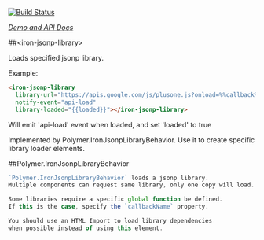 
<!---

This README is automatically generated from the comments in these files:
iron-jsonp-library.html

Edit those files, and our readme bot will duplicate them over here!
Edit this file, and the bot will squash your changes :)

The bot does some handling of markdown. Please file a bug if it does the wrong
thing! https://github.com/PolymerLabs/tedium/issues

-->

[![Build Status](https://travis-ci.org/PolymerElements/iron-jsonp-library.svg?branch=master)](https://travis-ci.org/PolymerElements/iron-jsonp-library)

_[Demo and API Docs](https://elements.polymer-project.org/elements/iron-jsonp-library)_


##&lt;iron-jsonp-library&gt;

Loads specified jsonp library.

Example:

```html
<iron-jsonp-library
  library-url="https://apis.google.com/js/plusone.js?onload=%%callback%%"
  notify-event="api-load"
  library-loaded="{{loaded}}"></iron-jsonp-library>
```

Will emit 'api-load' event when loaded, and set 'loaded' to true

Implemented by  Polymer.IronJsonpLibraryBehavior. Use it
to create specific library loader elements.



##Polymer.IronJsonpLibraryBehavior

```javascript
`Polymer.IronJsonpLibraryBehavior` loads a jsonp library.
Multiple components can request same library, only one copy will load.

Some libraries require a specific global function be defined.
If this is the case, specify the `callbackName` property.

You should use an HTML Import to load library dependencies
when possible instead of using this element.
```


